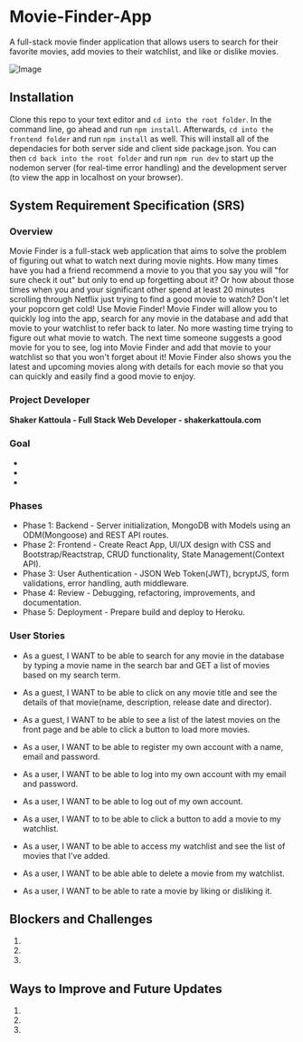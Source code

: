 # Movie-Finder-App
A full-stack movie finder application that allows users to search for their favorite movies, add movies to their watchlist, and like or dislike movies.

![Image](https://github.com/smkattoula/smkattoula.github.io/blob/portfolio2021/assets/img/moviefinder.png)

## Installation 
Clone this repo to your text editor and `cd into the root folder`. In the command line, go ahead and run `npm install`. Afterwards, `cd into the frontend folder` and run `npm install` as well. This will install all of the dependacies for both server side and client side package.json. You can then `cd back into the root folder` and run `npm run dev` to start up the nodemon server (for real-time error handling) and the development server (to view the app in localhost on your browser). 

## System Requirement Specification (SRS)
### Overview
Movie Finder is a full-stack web application that aims to solve the problem of figuring out what to watch next during movie nights. How many times have you had a friend recommend a movie to you that you say you will "for sure check it out" but only to end up forgetting about it? Or how about those times when you and your significant other spend at least 20 minutes scrolling through Netflix just trying to find a good movie to watch? Don't let your popcorn get cold! Use Movie Finder! Movie Finder will allow you to quickly log into the app, search for any movie in the database and add that movie to your watchlist to refer back to later. No more wasting time trying to figure out what movie to watch. The next time someone suggests a good movie for you to see, log into Movie Finder and add that movie to your watchlist so that you won't forget about it! Movie Finder also shows you the latest and upcoming movies along with details for each movie so that you can quickly and easily find a good movie to enjoy. 

### Project Developer

**Shaker Kattoula - Full Stack Web Developer - shakerkattoula.com**

### Goal
* 
*
*

### Phases
* Phase 1: Backend - Server initialization, MongoDB with Models using an ODM(Mongoose) and REST API routes.
* Phase 2: Frontend - Create React App, UI/UX design with CSS and Bootstrap/Reactstrap, CRUD functionality, State Management(Context API).
* Phase 3: User Authentication - JSON Web Token(JWT), bcryptJS, form validations, error handling, auth middleware.
* Phase 4: Review - Debugging, refactoring, improvements, and documentation.
* Phase 5: Deployment - Prepare build and deploy to Heroku.

### User Stories
* As a guest, I WANT to be able to search for any movie in the database by typing a movie name in the search bar and GET a list of movies based on my search term. 
* As a guest, I WANT to be able to click on any movie title and see the details of that movie(name, description, release date and director).
* As a guest, I WANT to be able to see a list of the latest movies on the front page and be able to click a button to load more movies.


* As a user, I WANT to be able to register my own account with a name, email and password.
* As a user, I WANT to be able to log into my own account with my email and password.
* As a user, I WANT to be able to log out of my own account.
* As a user, I WANT to to be able to click a button to add a movie to my watchlist.
* As a user, I WANT to be able to access my watchlist and see the list of movies that I've added. 
* As a user, I WANT to be able able to delete a movie from my watchlist.
* As a user, I WANT to be able to rate a movie by liking or disliking it. 

## Blockers and Challenges
1.
2.
3.
## Ways to Improve and Future Updates
1.
2.
3. 

